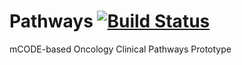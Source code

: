 # Pathways [![Build Status](https://travis-ci.com/mcode/pathways.svg?branch=master)](https://travis-ci.com/mcode/pathways)

mCODE-based Oncology Clinical Pathways Prototype
